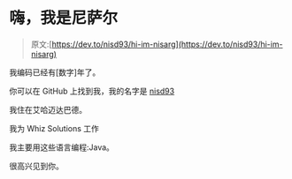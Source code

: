 # 嗨，我是尼萨尔

> 原文:[https://dev.to/nisd93/hi-im-nisarg](https://dev.to/nisd93/hi-im-nisarg)

我编码已经有[数字]年了。

你可以在 GitHub 上找到我，我的名字是 [nisd93](https://github.com/nisd93)

我住在艾哈迈达巴德。

我为 Whiz Solutions 工作

我主要用这些语言编程:Java。

很高兴见到你。
